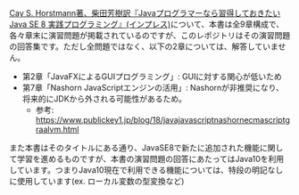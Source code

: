 [Cay S. Horstmann著、柴田芳樹訳『Javaプログラマーなら習得しておきたい Java SE 8 実践プログラミング』(インプレス)](https://www.amazon.co.jp/Java%E3%83%97%E3%83%AD%E3%82%B0%E3%83%A9%E3%83%9E%E3%83%BC%E3%81%AA%E3%82%89%E7%BF%92%E5%BE%97%E3%81%97%E3%81%A6%E3%81%8A%E3%81%8D%E3%81%9F%E3%81%84-Java-%E5%AE%9F%E8%B7%B5%E3%83%97%E3%83%AD%E3%82%B0%E3%83%A9%E3%83%9F%E3%83%B3%E3%82%B0-impress-gear/dp/4844336673)について、本書は全9章構成で、各々章末に演習問題が掲載されているのですが、このレポジトリはその演習問題の回答集です。ただし全問題ではなく、以下の2章については、解答していません。

- 第2章「JavaFXによるGUIプログラミング」: GUIに対する関心が低いため
- 第7章「Nashorn JavaScriptエンジンの活用」: Nashornが非推奨になり、将来的にJDKから外される可能性があるため。
    - 参考: https://www.publickey1.jp/blog/18/javajavascriptnashornecmascriptgraalvm.html

また本書はそのタイトルにある通り、JavaSE8で新たに追加された機能に関して学習を進めるものですが、本書の演習問題の回答にあたってはJava10を利用しています。つまりJava10現在で利用できる機能については、特段の明記なしに使用しています(ex. ローカル変数の型変換など)
